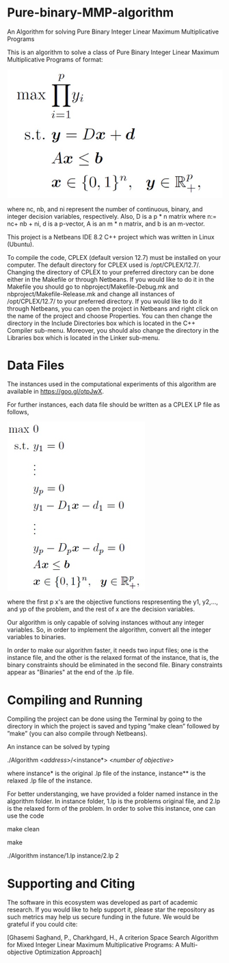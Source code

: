 # Pure-binary-MMP-algorithm
An Algorithm for solving Pure Binary Integer Linear Maximum Multiplicative Programs 

This is an algorithm to solve a class of Pure Binary Integer Linear Maximum Multiplicative Programs of format:

![Images](Images/problem.jpg)

where nc, nb, and ni represent the number of continuous, binary, and integer decision variables, respectively. Also, D is a p * n matrix where n:= nc+ nb + ni, d is a p-vector, A is an m * n matrix, and b is an m-vector.

This project is a Netbeans IDE 8.2 C++ project which was written in Linux (Ubuntu).

To compile the code, CPLEX (default version 12.7) must be installed on your computer. The default directory for CPLEX used is /opt/CPLEX/12.7/. Changing the directory of CPLEX to your preferred directory can be done either in the Makefile or through Netbeans. If you would like to do it in the Makefile you should go to nbproject/Makefile-Debug.mk and nbproject/Makefile-Release.mk and change all instances of /opt/CPLEX/12.7/ to your preferred directory. If you would like to do it through Netbeans, you can open the project in Netbeans and right click on the name of the project and choose Properties. You can then change the directory in the Include Directories box which is located in the C++ Compiler sub-menu. Moreover, you should also change the directory in the Libraries box which is located in the Linker sub-menu.

# Data Files
The instances used in the computational experiments of this algorithm are available in https://goo.gl/otpJwX.

For further instances, each data file should be written as a CPLEX LP file as follows,

![Images](Images/instance.jpg)


where the first p x's are the objective functions respresenting the y1, y2,..., and yp of the problem, and the rest of x are the decision variables.

Our algorithm is only capable of solving instances without any integer variables. So, in order to implement the algorithm, convert all the integer variables to binaries.

In order to make our algorithm faster, it needs two input files; one is the instance file, and the other is the relaxed format of the instance, that is, the binary constraints should be eliminated in the second file. Binary constraints appear as "Binaries" at the end of the .lp file.

# Compiling and Running

Compiling the project can be done using the Terminal by going to the directory in which the project is saved and typing ”make clean” followed by ”make” (you can also compile through Netbeans).

An instance can be solved by typing 

./Algorithm <*address*>/<instance*> <*number of objective*>

where instance* is the original .lp file of the instance, instance** is the relaxed .lp file of the instance.

For better understanging, we have provided a folder named instance in the algorithm folder. In instance folder, 1.lp is the problems original file, and 2.lp is the relaxed form of the problem. In order to solve this instance, one can use the code

make clean

make

./Algorithm instance/1.lp instance/2.lp 2

# Supporting and Citing

The software in this ecosystem was developed as part of academic research. If you would like to help support it, please star the repository as such metrics may help us secure funding in the future. We would be grateful if you could cite:

[Ghasemi Saghand, P., Charkhgard, H., A criterion Space Search Algorithm for Mixed Integer Linear Maximum Multiplicative Programs: A Multi-objective Optimization Approach]
